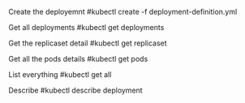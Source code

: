 
Create the deployemnt
#kubectl create -f deployment-definition.yml

Get all deployments
#kubectl get deployments

Get the replicaset detail
#kubectl get replicaset

Get all the pods details
#kubectl get pods

List everything
#kubectl get all

Describe
#kubectl describe deployment

